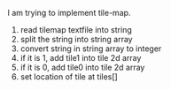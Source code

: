 I am trying to implement tile-map. 
 
 1) read tilemap textfile into string
 2) split the string into string array
 3) convert string in string array to integer
 4) if it is 1, add tile1 into tile 2d array
 5) if it is 0, add tile0 into tile 2d array
 6) set location of tile at tiles[]